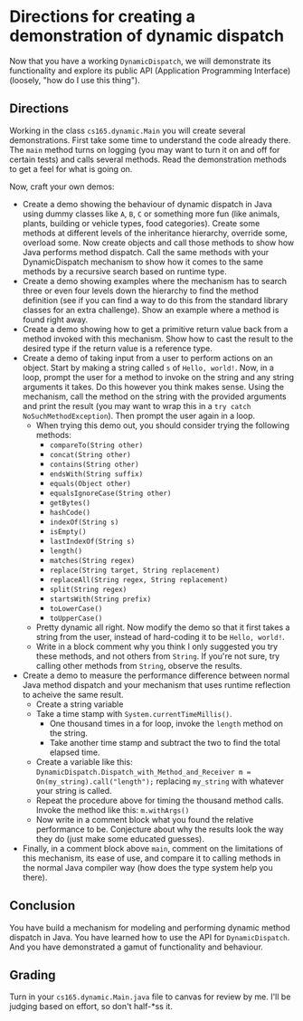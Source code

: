 # Directions for creating a demonstration of dynamic dispatch

Now that you have a working `DynamicDispatch`, we will demonstrate its functionality and explore its public API (Application Programming Interface) (loosely, "how do I use this thing").

## Directions

Working in the class `cs165.dynamic.Main` you will create several demonstrations. First take some time to understand the code already there. The `main` method turns on logging (you may want to turn it on and off for certain tests) and calls several methods. Read the demonstration methods to get a feel for what is going on.

Now, craft your own demos:

* Create a demo showing the behaviour of dynamic dispatch in Java using dummy classes like `A`, `B`, `C` or something more fun (like animals, plants, building or vehicle types, food categories). Create some methods at different levels of the inheritance hierarchy, override some, overload some. Now create objects and call those methods to show how Java performs method dispatch. Call the same methods with your DynamicDispatch mechanism to show how it comes to the same methods by a recursive search based on runtime type.
* Create a demo showing examples where the mechanism has to search three or even four levels down the hierarchy to find the method definition (see if you can find a way to do this from the standard library classes for an extra challenge). Show an example where a method is found right away.
* Create a demo showing how to get a primitive return value back from a method invoked with this mechanism. Show how to cast the result to the desired type if the return value is a reference type.
* Create a demo of taking input from a user to perform actions on an object. Start by making a string called `s` of `Hello, world!`. Now, in a loop, prompt the user for a method to invoke on the string and any string arguments it takes. Do this however you think makes sense. Using the mechanism, call the method on the string with the provided arguments and print the result (you may want to wrap this in a `try catch NoSuchMethodException`). Then prompt the user again in a loop.
   * When trying this demo out, you should consider trying the following methods:
      * `compareTo(String other)`
      * `concat(String other)`
      * `contains(String other)`
      * `endsWith(String suffix)`
      * `equals(Object other)`
      * `equalsIgnoreCase(String other)`
      * `getBytes()`
      * `hashCode()`
      * `indexOf(String s)`
      * `isEmpty()`
      * `lastIndexOf(String s)`
      * `length()`
      * `matches(String regex)`
      * `replace(String target, String replacement)`
      * `replaceAll(String regex, String replacement)`
      * `split(String regex)`
      * `startsWith(String prefix)`
      * `toLowerCase()`
      * `toUpperCase()`
   * Pretty dynamic all right. Now modify the demo so that it first takes a string from the user, instead of hard-coding it to be `Hello, world!`.
   * Write in a block comment why you think I only suggested you try these methods, and not others from `String`. If you're not sure, try calling other methods from `String`, observe the results.
* Create a demo to measure the performance difference between normal Java method dispatch and your mechanism that uses runtime reflection to acheive the same result.
   * Create a string variable
   * Take a time stamp with `System.currentTimeMillis()`.
      * One thousand times in a for loop, invoke the `length` method on the string.
      * Take another time stamp and subtract the two to find the total elapsed time.
   * Create a variable like this: `DynamicDispatch.Dispatch_with_Method_and_Receiver m = On(my_string).call("length");` replacing `my_string` with whatever your string is called.
   * Repeat the procedure above for timing the thousand method calls. Invoke the method like this: `m.withArgs()`
   * Now write in a comment block what you found the relative performance to be. Conjecture about why the results look the way they do (just make some educated guesses).
* Finally, in a comment block above `main`, comment on the limitations of this mechanism, its ease of use, and compare it to calling methods in the normal Java compiler way (how does the type system help you there).

## Conclusion

You have build a mechanism for modeling and performing dynamic method dispatch in Java. You have learned how to use the API for `DynamicDispatch`. And you have demonstrated a gamut of functionality and behaviour.

## Grading

Turn in your `cs165.dynamic.Main.java` file to canvas for review by me. I'll be judging based on effort, so don't half-*ss it.

